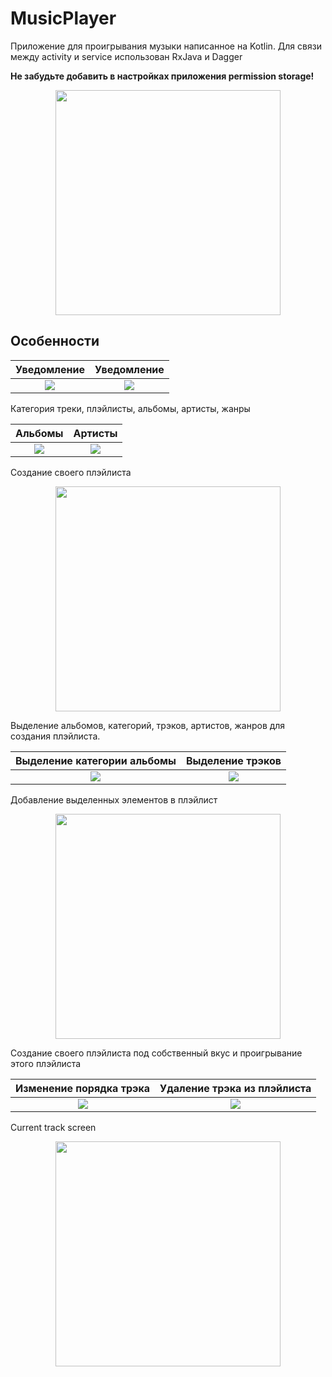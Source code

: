 # MusicPlayer
Приложение для проигрывания музыки написанное на Kotlin. Для связи между activity и service использован RxJava и Dagger

**Не забудьте добавить в настройках приложения permission storage!**

<p align="center"><img src="https://raw.githubusercontent.com/dns21395/MusicPlayer/master/ReadmeFiles/tracks.png" width="360" /></p>

Особенности
-----

Уведомление      |  Уведомление
:-------------------------:|:-------------------------:
![](https://raw.githubusercontent.com/dns21395/MusicPlayer/master/ReadmeFiles/notification.png)  |  ![](https://raw.githubusercontent.com/dns21395/MusicPlayer/master/ReadmeFiles/notification.png)

Категория треки, плэйлисты, альбомы, артисты, жанры

Альбомы       |  Артисты
:-------------------------:|:-------------------------:
![](https://raw.githubusercontent.com/dns21395/MusicPlayer/master/ReadmeFiles/albums.png)  |  ![](https://raw.githubusercontent.com/dns21395/MusicPlayer/master/ReadmeFiles/artists.png)

Создание своего плэйлиста
<p align="center"><img src="https://raw.githubusercontent.com/dns21395/MusicPlayer/master/ReadmeFiles/create_playlist.png" width="360" /></p>

Выделение альбомов, категорий, трэков, артистов, жанров для создания плэйлиста.

Выделение категории альбомы       |  Выделение трэков
:-------------------------:|:-------------------------:
![](https://raw.githubusercontent.com/dns21395/MusicPlayer/master/ReadmeFiles/select1.png)  |  ![](https://raw.githubusercontent.com/dns21395/MusicPlayer/master/ReadmeFiles/select2.png)

Добавление выделенных элементов в плэйлист
<p align="center"><img src="https://raw.githubusercontent.com/dns21395/MusicPlayer/master/ReadmeFiles/add_tracks_to_playlist.png" width="360" /></p>


Создание своего плэйлиста под собственный вкус и проигрывание этого плэйлиста

Изменение порядка трэка       |   Удаление трэка из плэйлиста
:-------------------------:|:-------------------------:
![](https://raw.githubusercontent.com/dns21395/MusicPlayer/master/ReadmeFiles/playlist_reorder.png)  |  ![](https://raw.githubusercontent.com/dns21395/MusicPlayer/master/ReadmeFiles/playlist_delete.png)

Current track screen
<p align="center"><img src="https://raw.githubusercontent.com/dns21395/MusicPlayer/master/ReadmeFiles/player.png" width="360" /></p>